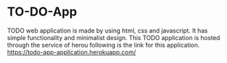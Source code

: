 # TO-DO-App
TODO web application is made by using html, css and javascript. It has simple functionality and minimalist design.
This TODO application is hosted through the service of herou
following is the link for this application.
https://todo-app-application.herokuapp.com/
